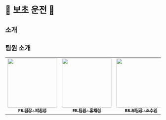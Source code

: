 # 🚗 보초 운전 🚕
## 소개

## 팀원 소개
<table>
    <tbody>
    <tr>
      <td align="center"><a href="https://github.com/Dolphin-PC"><img src="https://github.com/user-attachments/assets/901dff06-ad3b-474a-9dbe-2f94901d27b9" width="160px;" alt=""/><br /><sub><b>FE 팀장 : 박찬영 </b></sub></a><br /></td>
      <td align="center"><a href="https://github.com/hyeon9808"><img src="https://github.com/user-attachments/assets/ab747dde-03c9-40a0-af89-38d831165233" width="160px;" alt=""/><br /><sub><b>FE 팀원 : 홍채현 </b></sub></a><br /></td>
      <td align="center"><a href="https://github.com/whtndls"><img src="" width="160px;" alt=""/><br /><sub><b>BE 부팀장 : 조수인 </b></sub></a><br /></td>
      <td align="center"><a href="https://github.com/young219257"><img src="https://github.com/user-attachments/assets/3bac7823-7daa-4cbd-9479-0561908e9ce2" width="160px;" alt=""/><br /><sub><b>BE 팀원 : 김영아 </b></sub></a><br /></td>
      <td align="center"><a href="https://github.com/hyoyeolking"><img src="" width="160px;" alt=""/><br /><sub><b>BE 팀원 : 전효열 </b></sub></a><br /></td>
    </tr>  </tbody>
</table>
